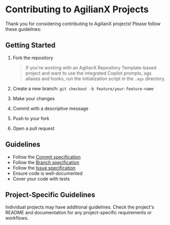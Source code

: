 # Contributing to AgilianX Projects

Thank you for considering contributing to AgilianX projects! Please follow these guidelines:

## Getting Started

1. Fork the repository

    > If you're working with an AgilianX Repository Template-based project and want to use the integrated Copilot prompts, agx aliases and hooks, run the initialization script in the `.agx` directory.

2. Create a new branch: `git checkout -b feature/your-feature-name`
3. Make your changes
4. Commit with a descriptive message
5. Push to your fork
6. Open a pull request

## Guidelines

- Follow the [Commit specification](https://github.com/AgilianX/Agx.RepositoryTemplate/blob/develop/.agx/docs/conventions/Commits.md)
- Follow the [Branch specification](https://github.com/AgilianX/Agx.RepositoryTemplate/blob/develop/.agx/docs/conventions/Branches.md)
- Follow the [Issue specification](https://github.com/AgilianX/Agx.RepositoryTemplate/blob/develop/.agx/docs/conventions/Issues.md)
- Ensure code is well-documented
- Cover your code with tests

## Project-Specific Guidelines

Individual projects may have additional guidelines. Check the project's README and documentation for any project-specific requirements or workflows.
